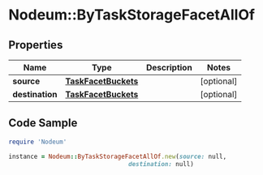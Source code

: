 # Nodeum::ByTaskStorageFacetAllOf

## Properties

Name | Type | Description | Notes
------------ | ------------- | ------------- | -------------
**source** | [**TaskFacetBuckets**](TaskFacetBuckets.md) |  | [optional] 
**destination** | [**TaskFacetBuckets**](TaskFacetBuckets.md) |  | [optional] 

## Code Sample

```ruby
require 'Nodeum'

instance = Nodeum::ByTaskStorageFacetAllOf.new(source: null,
                                 destination: null)
```



